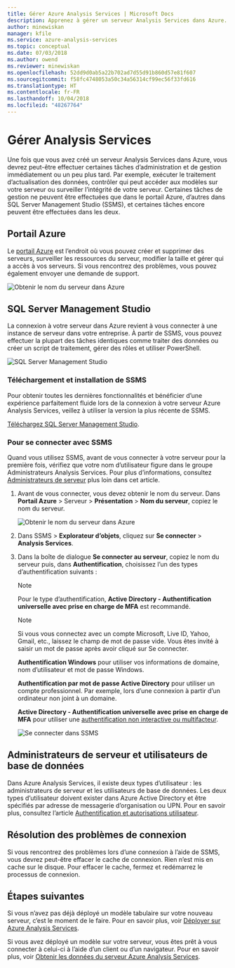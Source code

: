 ```yaml
---
title: Gérer Azure Analysis Services | Microsoft Docs
description: Apprenez à gérer un serveur Analysis Services dans Azure.
author: minewiskan
manager: kfile
ms.service: azure-analysis-services
ms.topic: conceptual
ms.date: 07/03/2018
ms.author: owend
ms.reviewer: minewiskan
ms.openlocfilehash: 52dd9d0ab5a22b702ad7d55d91b860d57e81f607
ms.sourcegitcommit: f58fc4748053a50c34a56314cf99ec56f33fd616
ms.translationtype: HT
ms.contentlocale: fr-FR
ms.lasthandoff: 10/04/2018
ms.locfileid: "48267764"
---
```

# <a name="manage-analysis-services"></a>Gérer Analysis Services
Une fois que vous avez créé un serveur Analysis Services dans Azure, vous devrez peut-être effectuer certaines tâches d’administration et de gestion immédiatement ou un peu plus tard. Par exemple, exécuter le traitement d’actualisation des données, contrôler qui peut accéder aux modèles sur votre serveur ou surveiller l’intégrité de votre serveur. Certaines tâches de gestion ne peuvent être effectuées que dans le portail Azure, d’autres dans SQL Server Management Studio (SSMS), et certaines tâches encore peuvent être effectuées dans les deux.

## <a name="azure-portal"></a>Portail Azure
Le [portail Azure](http://portal.azure.com/) est l’endroit où vous pouvez créer et supprimer des serveurs, surveiller les ressources du serveur, modifier la taille et gérer qui a accès à vos serveurs.  Si vous rencontrez des problèmes, vous pouvez également envoyer une demande de support.

![Obtenir le nom du serveur dans Azure](./media/analysis-services-manage/aas-manage-portal.png)

## <a name="sql-server-management-studio"></a>SQL Server Management Studio
La connexion à votre serveur dans Azure revient à vous connecter à une instance de serveur dans votre entreprise. À partir de SSMS, vous pouvez effectuer la plupart des tâches identiques comme traiter des données ou créer un script de traitement, gérer des rôles et utiliser PowerShell.
  
![SQL Server Management Studio](./media/analysis-services-manage/aas-manage-ssms.png)

### <a name="download-and-install-ssms"></a>Téléchargement et installation de SSMS
Pour obtenir toutes les dernières fonctionnalités et bénéficier d’une expérience parfaitement fluide lors de la connexion à votre serveur Azure Analysis Services, veillez à utiliser la version la plus récente de SSMS. 

[Téléchargez SQL Server Management Studio](https://docs.microsoft.com/sql/ssms/download-sql-server-management-studio-ssms).


### <a name="to-connect-with-ssms"></a>Pour se connecter avec SSMS
 Quand vous utilisez SSMS, avant de vous connecter à votre serveur pour la première fois, vérifiez que votre nom d’utilisateur figure dans le groupe Administrateurs Analysis Services. Pour plus d’informations, consultez [Administrateurs de serveur](#server-administrators) plus loin dans cet article.

1. Avant de vous connecter, vous devez obtenir le nom du serveur. Dans **Portail Azure** > Serveur > **Présentation** > **Nom du serveur**, copiez le nom du serveur.
   
    ![Obtenir le nom du serveur dans Azure](./media/analysis-services-deploy/aas-deploy-get-server-name.png)
2. Dans SSMS > **Explorateur d’objets**, cliquez sur **Se connecter** > **Analysis Services**.
3. Dans la boîte de dialogue **Se connecter au serveur**, copiez le nom du serveur puis, dans **Authentification**, choisissez l’un des types d’authentification suivants :   
    > [!NOTE]
    > Pour le type d’authentification, **Active Directory - Authentification universelle avec prise en charge de MFA** est recommandé.

    > [!NOTE]
    > Si vous vous connectez avec un compte Microsoft, Live ID, Yahoo, Gmail, etc., laissez le champ de mot de passe vide. Vous êtes invité à saisir un mot de passe après avoir cliqué sur Se connecter.

    **Authentification Windows** pour utiliser vos informations de domaine, nom d’utilisateur et mot de passe Windows.

    **Authentification par mot de passe Active Directory** pour utiliser un compte professionnel. Par exemple, lors d’une connexion à partir d’un ordinateur non joint à un domaine.

    **Active Directory - Authentification universelle avec prise en charge de MFA** pour utiliser une [authentification non interactive ou multifacteur](../sql-database/sql-database-ssms-mfa-authentication.md). 
   
    ![Se connecter dans SSMS](./media/analysis-services-manage/aas-manage-connect-ssms.png)

## <a name="server-administrators-and-database-users"></a>Administrateurs de serveur et utilisateurs de base de données
Dans Azure Analysis Services, il existe deux types d’utilisateur : les administrateurs de serveur et les utilisateurs de base de données. Les deux types d’utilisateur doivent exister dans Azure Active Directory et être spécifiés par adresse de messagerie d’organisation ou UPN. Pour en savoir plus, consultez l’article [Authentification et autorisations utilisateur](analysis-services-manage-users.md).


## <a name="troubleshooting-connection-problems"></a>Résolution des problèmes de connexion
Si vous rencontrez des problèmes lors d’une connexion à l’aide de SSMS, vous devrez peut-être effacer le cache de connexion. Rien n’est mis en cache sur le disque. Pour effacer le cache, fermez et redémarrez le processus de connexion. 

## <a name="next-steps"></a>Étapes suivantes
Si vous n’avez pas déjà déployé un modèle tabulaire sur votre nouveau serveur, c’est le moment de le faire. Pour en savoir plus, voir [Déployer sur Azure Analysis Services](analysis-services-deploy.md).

Si vous avez déployé un modèle sur votre serveur, vous êtes prêt à vous connecter à celui-ci à l’aide d’un client ou d’un navigateur. Pour en savoir plus, voir [Obtenir les données du serveur Azure Analysis Services](analysis-services-connect.md).

